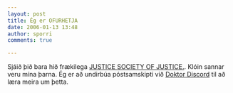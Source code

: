 ```yaml
---
layout: post
title: Ég er OFURHETJA
date: 2006-01-13 13:48
author: sporri
comments: true

---
```

Sjáið þið bara hið frækilega <a href="http://www.warrenellis.com/?p=1712">JUSTICE SOCIETY OF JUSTICE.</a>. Klóin sannar veru mína þarna. 
Ég er að undirbúa póstsamskipti við <a href="http://www.myspace.com/doktordiscord">Doktor Discord</a> til að læra meira um þetta.
